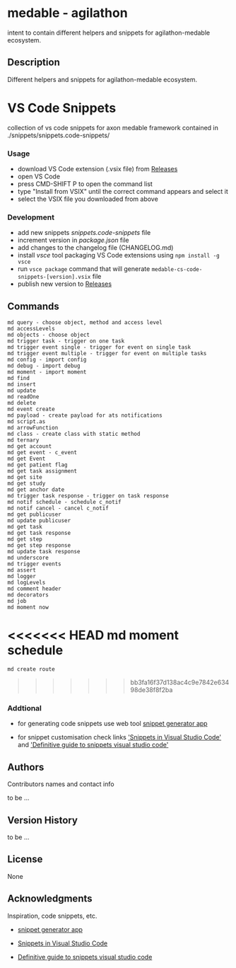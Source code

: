 
# medable - agilathon

  

intent to contain different helpers and snippets for agilathon-medable ecosystem.

  

## Description

  

Different helpers and snippets for agilathon-medable ecosystem.

  
  

# VS Code Snippets

collection of vs code snippets for axon medable framework contained in ./snippets/snippets.code-snippets/

### Usage

- download VS Code extension (.vsix file) from [Releases](https://github.com/agilathonmg74/medable-agilathon/releases)
- open VS Code
- press CMD-SHIFT P to open the command list
- type "Install from VSIX" until the correct command appears and select it
- select the VSIX file you downloaded from above

### Development

- add new snippets  *snippets.code-snippets* file
- increment version in *package.json* file
- add changes to the changelog file (CHANGELOG.md)
- install *vsce* tool packaging VS Code extensions using `npm install -g vsce`
- run `vsce package` command that will generate `medable-cs-code-snippets-[version].vsix` file
- publish new version to [Releases](https://github.com/agilathonmg74/medable-agilathon/releases)

## Commands
    md query - choose object, method and access level
    md accessLevels
    md objects - choose object
    md trigger task - trigger on one task
    md trigger event single - trigger for event on single task
    md trigger event multiple - trigger for event on multiple tasks
    md config - import config
    md debug - import debug
    md moment - import moment
    md find 
    md insert
    md update
    md readOne
    md delete
    md event create
    md payload - create payload for ats notifications
    md script.as
    md arrowFunction
    md class - create class with static method
    md ternary
    md get account
    md get event - c_event
    md get Event
    md get patient flag
    md get task assignment
    md get site
    md get study
    md get anchor date
    md trigger task response - trigger on task response
    md notif schedule - schedule c_notif
    md notif cancel - cancel c_notif
    md get publicuser
    md update publicuser
    md get task
    md get task response
    md get step
    md get step response
    md update task response
    md underscore
    md trigger events
    md assert
    md logger
    md logLevels
    md comment header
    md decorators
    md job
    md moment now
<<<<<<< HEAD
    md moment schedule
=======
    md create route

>>>>>>> bb3fa16f37d138ac4c9e7842e63498de38f8f2ba
### Addtional

  

- for generating code snippets use web tool [snippet generator app](https://snippet-generator.app/)

- for snippet customisation check links ['Snippets in Visual Studio Code'](https://code.visualstudio.com/docs/editor/userdefinedsnippets) and ['Definitive guide to snippets visual studio code'](https://www.freecodecamp.org/news/definitive-guide-to-snippets-visual-studio-code/)

  
  

## Authors

  

Contributors names and contact info

  

to be ...

  

## Version History

  

to be ...

  

## License

  

None

## Acknowledgments

  

Inspiration, code snippets, etc.

* [snippet generator app](https://snippet-generator.app/)

* [Snippets in Visual Studio Code](https://code.visualstudio.com/docs/editor/userdefinedsnippets)

* [Definitive guide to snippets visual studio code](https://www.freecodecamp.org/news/definitive-guide-to-snippets-visual-studio-code)